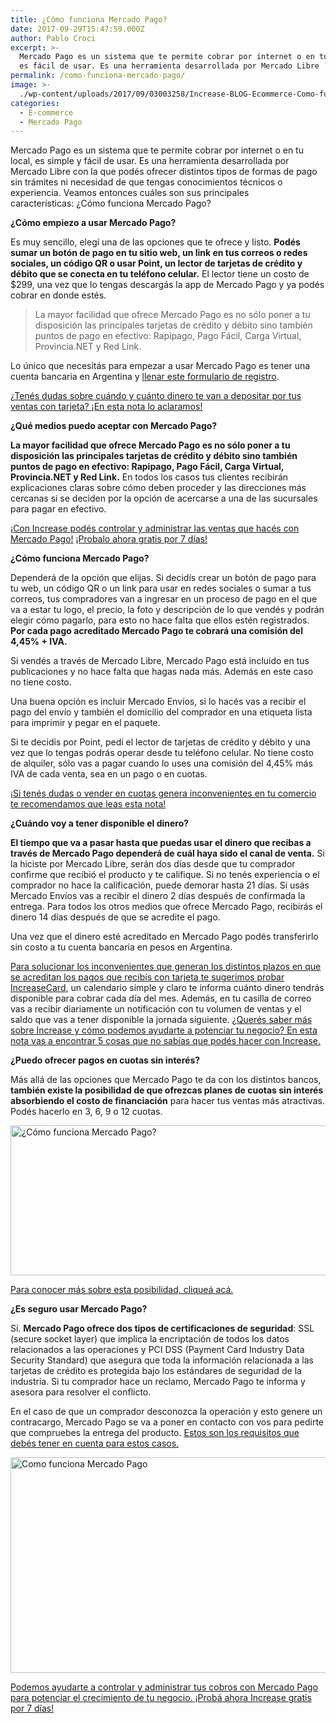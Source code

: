 ```yaml
---
title: ¿Cómo funciona Mercado Pago?
date: 2017-09-29T15:47:59.000Z
author: Pablo Croci
excerpt: >-
  Mercado Pago es un sistema que te permite cobrar por internet o en tu local,
  es fácil de usar. Es una herramienta desarrollada por Mercado Libre
permalink: /como-funciona-mercado-pago/
image: >-
  ./wp-content/uploads/2017/09/03003258/Increase-BLOG-Ecommerce-Como-funciona-MercadoPago.jpg
categories:
  - E-commerce
  - Mercado Pago
---
```

Mercado Pago es un sistema que te permite cobrar por internet o en tu local, es simple y fácil de usar. Es una herramienta desarrollada por Mercado Libre con la que podés ofrecer distintos tipos de formas de pago sin trámites ni necesidad de que tengas conocimientos técnicos o experiencia. Veamos entonces cuáles son sus principales características: ¿Cómo funciona Mercado Pago?

**¿Cómo empiezo a usar Mercado Pago?**

Es muy sencillo, elegí una de las opciones que te ofrece y listo. **Podés sumar un botón de pago en tu sitio web, un link en tus correos o redes sociales, un código QR o usar Point, un lector de tarjetas de crédito y débito que se conecta en tu teléfono celular.** El lector tiene un costo de $299, una vez que lo tengas descargás la app de Mercado Pago y ya podés cobrar en donde estés.

> La mayor facilidad que ofrece Mercado Pago es no sólo poner a tu disposición las principales tarjetas de crédito y débito sino también puntos de pago en efectivo: Rapipago, Pago Fácil, Carga Virtual, Provincia.NET y Red Link.

Lo único que necesitás para empezar a usar Mercado Pago es tener una cuenta bancaria en Argentina y [llenar este formulario de registro](https://registration-ar.mercadopago.com/registration-mp/?mode=mp).

[¿Tenés dudas sobre cuándo y cuánto dinero te van a depositar por tus ventas con tarjeta? ¡En esta nota lo aclaramos!](https://www.increasecard.com/como-se-cuando-y-cuanto-dinero-se-depositara-en-mi-cuenta-por-las-ventas-con-tarjeta/)

**¿Qué medios puedo aceptar con Mercado Pago?**

**La mayor facilidad que ofrece Mercado Pago es no sólo poner a tu disposición las principales tarjetas de crédito y débito sino también puntos de pago en efectivo: Rapipago, Pago Fácil, Carga Virtual, Provincia.NET y Red Link.** En todos los casos tus clientes recibirán explicaciones claras sobre cómo deben proceder y las direcciones más cercanas si se deciden por la opción de acercarse a una de las sucursales para pagar en efectivo.

[¡Con Increase podés controlar y administrar las ventas que hacés con Mercado Pago!](https://goo.gl/fbjCTG) [¡Probalo ahora gratis por 7 días!](http://bit.ly/Increase-Blog)

**¿Cómo funciona Mercado Pago?**

Dependerá de la opción que elijas. Si decidís crear un botón de pago para tu web, un código QR o un link para usar en redes sociales o sumar a tus correos, tus compradores van a ingresar en un proceso de pago en el que va a estar tu logo, el precio, la foto y descripción de lo que vendés y podrán elegir cómo pagarlo, para esto no hace falta que ellos estén registrados. **Por cada pago acreditado Mercado Pago te cobrará una comisión del 4,45% + IVA.**

Si vendés a través de Mercado Libre, Mercado Pago está incluido en tus publicaciones y no hace falta que hagas nada más. Además en este caso no tiene costo.

Una buena opción es incluir Mercado Envíos, si lo hacés vas a recibir el pago del envío y también el domicilio del comprador en una etiqueta lista para imprimir y pegar en el paquete.

Si te decidís por Point, pedí el lector de tarjetas de crédito y débito y una vez que lo tengas podrás operar desde tu teléfono celular. No tiene costo de alquiler, sólo vas a pagar cuando lo uses una comisión del 4,45% más IVA de cada venta, sea en un pago o en cuotas.

[¡Si tenés dudas o vender en cuotas genera inconvenientes en tu comercio te recomendamos que leas esta nota!](https://www.increasecard.com/vender-con-tarjeta-y-los-coeficientes-de-cuotas-como-terminar-con-la-pesadilla/)

**¿Cuándo voy a tener disponible el dinero?**

**El tiempo que va a pasar hasta que puedas usar el dinero que recibas a través de Mercado Pago dependerá de cuál haya sido el canal de venta.** Si la hiciste por Mercado Libre, serán dos días desde que tu comprador confirme que recibió el producto y te califique. Si no tenés experiencia o el comprador no hace la calificación, puede demorar hasta 21 días. Si usás Mercado Envíos vas a recibir el dinero 2 días después de confirmada la entrega. Para todos los otros medios que ofrece Mercado Pago, recibirás el dinero 14 días después de que se acredite el pago.

Una vez que el dinero esté acreditado en Mercado Pago podés transferirlo sin costo a tu cuenta bancaria en pesos en Argentina.

[Para solucionar los inconvenientes que generan los distintos plazos en que se acreditan los pagos que recibís con tarjeta te sugerimos probar IncreaseCard](https://goo.gl/fbjCTG), un calendario simple y claro te informa cuánto dinero tendrás disponible para cobrar cada día del mes. Además, en tu casilla de correo vas a recibir diariamente un notificación con tu volumen de ventas y el saldo que vas a tener disponible la jornada siguiente. [¿Querés saber más sobre Increase y cómo podemos ayudarte a potenciar tu negocio? En esta nota vas a encontrar 5 cosas que no sabías que podés hacer con Increase.](https://increasecard.com/5-cosas-que-no-sabias-que-podes-hacer-con-increase/)

**¿Puedo ofrecer pagos en cuotas sin interés?**

Más allá de las opciones que Mercado Pago te da con los distintos bancos, **también existe la posibilidad de que ofrezcas planes de cuotas sin interés absorbiendo el costo de financiación** para hacer tus ventas más atractivas. Podés hacerlo en 3, 6, 9 o 12 cuotas.

[<img class="wp-image-1768 alignnone" src="https://d1nzec96y7u1ro.cloudfront.net/wp-content/uploads/2017/09/29152911/Cuotas-300x94.jpg" alt="¿Cómo funciona Mercado Pago?" width="766" height="240" srcset="https://d1nzec96y7u1ro.cloudfront.net/wp-content/uploads/2017/09/29152911/Cuotas-300x94.jpg 300w, https://d1nzec96y7u1ro.cloudfront.net/wp-content/uploads/2017/09/29152911/Cuotas.jpg 751w" sizes="(max-width: 766px) 100vw, 766px" />](https://www.mercadopago.com.ar/ayuda/cuotas-sin-inter%C3%A9s_3299)

[Para conocer más sobre esta posibilidad, cliqueá acá.](https://www.mercadopago.com.ar/ayuda/cuotas-sin-inter%C3%A9s_3299)

**¿Es seguro usar Mercado Pago?**

Sí. **Mercado Pago ofrece dos tipos de certificaciones de seguridad**: SSL (secure socket layer) que implica la encriptación de todos los datos relacionados a las operaciones y PCI DSS (Payment Card Industry Data Security Standard) que asegura que toda la información relacionada a las tarjetas de crédito es protegida bajo los estándares de seguridad de la industria. Si tu comprador hace un reclamo, Mercado Pago te informa y asesora para resolver el conflicto.

En el caso de que un comprador desconozca la operación y esto genere un contracargo, Mercado Pago se va a poner en contacto con vos para pedirte que compruebes la entrega del producto. [Estos son los requisitos que debés tener en cuenta para estos casos.](https://www.mercadopago.com.ar/ayuda/requisitos-programa-proteccion-vendedor_294)

[<img class="aligncenter wp-image-2937 size-full" src="https://d1nzec96y7u1ro.cloudfront.net/wp-content/uploads/2018/02/04133256/Banner.png" alt="Como funciona Mercado Pago" width="1001" height="345" srcset="https://d1nzec96y7u1ro.cloudfront.net/wp-content/uploads/2018/02/04133256/Banner.png 1001w, https://d1nzec96y7u1ro.cloudfront.net/wp-content/uploads/2018/02/04133256/Banner-300x103.png 300w, https://d1nzec96y7u1ro.cloudfront.net/wp-content/uploads/2018/02/04133256/Banner-768x265.png 768w" sizes="(max-width: 1001px) 100vw, 1001px" />](https://goo.gl/fbjCTG)

[Podemos ayudarte a controlar y administrar tus cobros con Mercado Pago para potenciar el crecimiento de tu negocio. ¡Probá ahora Increase gratis por 7 días!](https://goo.gl/fbjCTG)
